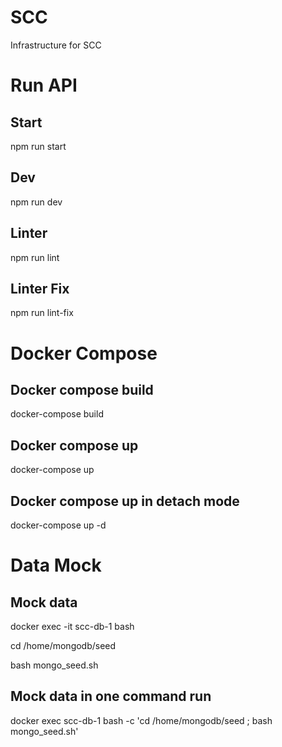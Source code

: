 # SCC
Infrastructure for SCC

# Run API

## Start
npm run start

## Dev
npm run dev

## Linter
npm run lint

## Linter Fix 
npm run lint-fix

# Docker Compose
## Docker compose build
docker-compose build

## Docker compose up
docker-compose up

## Docker compose up in detach mode
docker-compose up -d

# Data Mock
## Mock data
docker exec -it scc-db-1 bash

cd /home/mongodb/seed

bash mongo_seed.sh

## Mock data in one command run 
docker exec scc-db-1 bash -c 'cd /home/mongodb/seed ; bash mongo_seed.sh' 
